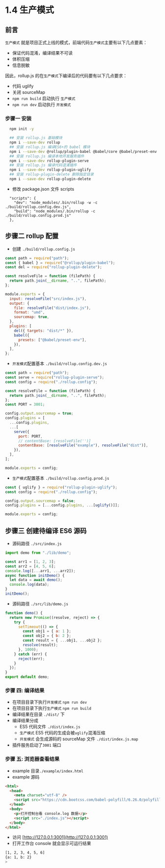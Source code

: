 # 1.4 生产模式

## 前言

`生产模式` 就是项目正式上线的模式，前端代码`生产模式`主要有以下几点要素：

- 保证代码混淆，编译结果不可读
- 体积压缩
- 信息脱敏

因此，rollup.js 的在`生产模式`下编译后的代码要有以下几点要求：

- 代码 uglify
- 关闭 sourceMap
- `npm run build` 启动执行 `生产模式`
- `npm run dev` 启动执行 `开发模式`

### 步骤一 安装

```sh
  npm init -y

  ## 安装 rollup.js 基础模块
  npm i --save-dev rollup
  ## 安装 rollup.js 编译ES6+的 babel 模块
  npm i --save-dev @rollup/plugin-babel @babel/core @babel/preset-env
  ## 安装 rollup.js 编译本地开发服务插件
  npm i --save-dev rollup-plugin-serve
  ## 安装 rollup.js 编译代码混淆插件
  npm i --save-dev rollup-plugin-uglify
  ## 安装 rollup-plugin-delete 删除指定目录
  npm i --save-dev rollup-plugin-delete
```

- 修改 package.json 文件 scripts

```
  "scripts": {
    "dev": "node_modules/.bin/rollup -w -c ./build/rollup.config.dev.js",
    "build": "node_modules/.bin/rollup -c ./build/rollup.config.prod.js"
  },
```

## 步骤二 rollup 配置

- 创建 `./build/rollup.config.js`

```js
const path = require("path");
const { babel } = require("@rollup/plugin-babel");
const del = require("rollup-plugin-delete");

const resolveFile = function (filePath) {
  return path.join(__dirname, "..", filePath);
};

module.exports = {
  input: resolveFile("src/index.js"),
  output: {
    file: resolveFile("dist/index.js"),
    format: "umd",
    sourcemap: true,
  },
  plugins: [
    del({ targets: "dist/*" }),
    babel({
      presets: ["@babel/preset-env"],
    }),
  ],
};
```

- `开发模式`配置基本 `./build/rollup.config.dev.js`

```js
const path = require("path");
const serve = require("rollup-plugin-serve");
const config = require("./rollup.config");

const resolveFile = function (filePath) {
  return path.join(__dirname, "..", filePath);
};
const PORT = 3001;

config.output.sourcemap = true;
config.plugins = [
  ...config.plugins,
  ...[
    serve({
      port: PORT,
      // contentBase: [resolveFile('')]
      contentBase: [resolveFile("example"), resolveFile("dist")],
    }),
  ],
];

module.exports = config;
```

- `生产模式`配置基本 `./build/rollup.config.prod.js`

```js
const { uglify } = require("rollup-plugin-uglify");
const config = require("./rollup.config");

config.output.sourcemap = false;
config.plugins = [...config.plugins, ...[uglify()]];

module.exports = config;
```

## 步骤三 创建待编译 ES6 源码

- 源码路径 `./src/index.js`

```js
import demo from "./lib/demo";

const arr1 = [1, 2, 3];
const arr2 = [4, 5, 6];
console.log([...arr1, ...arr2]);
async function initDemo() {
  let data = await demo();
  console.log(data);
}
initDemo();
```

- 源码路径 `./src/lib/demo.js`

```js
function demo() {
  return new Promise((resolve, reject) => {
    try {
      setTimeout(() => {
        const obj1 = { a: 1 };
        const obj2 = { b: 2 };
        const result = { ...obj1, ...obj2 };
        resolve(result);
      }, 1000);
    } catch (err) {
      reject(err);
    }
  });
}
export default demo;
```

### 步骤 四: 编译结果

- 在项目目录下执行`开发模式` `npm run dev`
- 在项目目录下执行`生产模式` `npm run build`
- 编译结果在目录 `./dist/` 下
- 编译结果分成
  - ES5 代码文件 `./dist/index.js`
  - `生产模式` ES5 代码的生成会被`uglify`混淆压缩
  - `开发模式` 会生成源码的 sourceMap 文件 `./dist/index.js.map`
- 插件服务启动了`3001` 端口

### 步骤 五: 浏览器查看结果

- example 目录`./example/index.html`
- example 源码

```html
<html>
  <head>
    <meta charset="utf-8" />
    <script src="https://cdn.bootcss.com/babel-polyfill/6.26.0/polyfill.js"></script>
  </head>
  <body>
    <p>打开控制台看 console.log 数据</p>
    <script src="./index.js"></script>
  </body>
</html>
```

- 访问 [http://127.0.0.1:3001](http://127.0.0.1:3001)
- 打开工作台 console 就会显示可运行结果

```sh
[1, 2, 3, 4, 5, 6]
{a: 1, b: 2}
>
```
